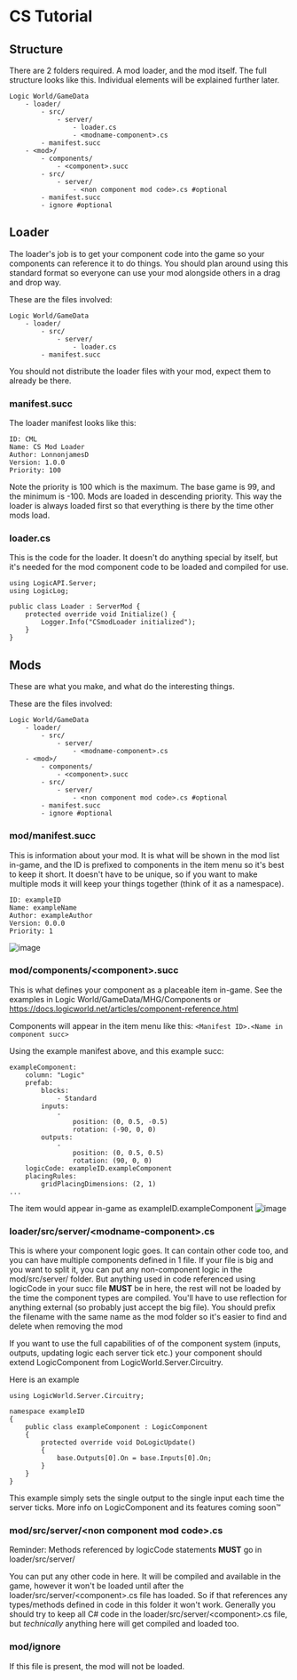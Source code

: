 # CS Tutorial

## Structure

There are 2 folders required. A mod loader, and the mod itself. The full structure looks like this. Individual elements will be explained further later.
```
Logic World/GameData
    - loader/
        - src/
            - server/
                - loader.cs
                - <modname-component>.cs
        - manifest.succ
    - <mod>/
        - components/
            - <component>.succ
        - src/
            - server/
                - <non component mod code>.cs #optional
        - manifest.succ
        - ignore #optional
```

## Loader

The loader's job is to get your component code into the game so your components can reference it to do things. You should plan around using this standard format so everyone can use your mod alongside others in a drag and drop way.

These are the files involved:
```
Logic World/GameData
    - loader/
        - src/
            - server/
                - loader.cs
        - manifest.succ
```

You should not distribute the loader files with your mod, expect them to already be there.

### manifest.succ 

The loader manifest looks like this:
```
ID: CML
Name: CS Mod Loader
Author: LonnonjamesD
Version: 1.0.0
Priority: 100
```
Note the priority is 100 which is the maximum. The base game is 99, and the minimum is -100. Mods are loaded in descending priority. This way the loader is always loaded first so that everything is there by the time other mods load.

### loader.cs

This is the code for the loader. It doesn't do anything special by itself, but it's needed for the mod component code to be loaded and compiled for use.
```
using LogicAPI.Server;
using LogicLog;

public class Loader : ServerMod {
    protected override void Initialize() {
        Logger.Info("CSmodLoader initialized");
    }
}
```

## Mods

These are what you make, and what do the interesting things.

These are the files involved:
```
Logic World/GameData
    - loader/
        - src/
            - server/
                - <modname-component>.cs
    - <mod>/
        - components/
            - <component>.succ
        - src/
            - server/
                - <non component mod code>.cs #optional
        - manifest.succ
        - ignore #optional
```

### mod/manifest.succ

This is information about your mod. It is what will be shown in the mod list in-game, and the ID is prefixed to components in the item menu so it's best to keep it short. It doesn't have to be unique, so if you want to make multiple mods it will keep your things together (think of it as a namespace).
```
ID: exampleID
Name: exampleName
Author: exampleAuthor
Version: 0.0.0
Priority: 1
```

![image](https://user-images.githubusercontent.com/7610940/138955141-7165ec2f-a975-42ad-919c-c91c15ebc615.png)

### mod/components/\<component>.succ

This is what defines your component as a placeable item in-game. See the examples in Logic World/GameData/MHG/Components or https://docs.logicworld.net/articles/component-reference.html

Components will appear in the item menu like this:
`<Manifest ID>.<Name in component succ>`

Using the example manifest above, and this example succ:
```
exampleComponent:
    column: "Logic"
    prefab:
        blocks:
            - Standard
        inputs:
            -
                position: (0, 0.5, -0.5)
                rotation: (-90, 0, 0)
        outputs:
            -
                position: (0, 0.5, 0.5)
                rotation: (90, 0, 0)
    logicCode: exampleID.exampleComponent
    placingRules:
        gridPlacingDimensions: (2, 1)
...
```

The item would appear in-game as exampleID.exampleComponent
![image](https://user-images.githubusercontent.com/7610940/138955557-42657956-80c9-4778-9743-2ffcd2a55edf.png)

### loader/src/server/\<modname-component>.cs

This is where your component logic goes. It can contain other code too, and you can have multiple components defined in 1 file. If your file is big and you want to split it, you can put any non-component logic in the mod/src/server/ folder. But anything used in code referenced using logicCode in your succ file **MUST** be in here, the rest will not be loaded by the time the component types are compiled. You'll have to use reflection for anything external (so probably just accept the big file). You should prefix the filename with the same name as the mod folder so it's easier to find and delete when removing the mod

If you want to use the full capabilities of of the component system (inputs, outputs, updating logic each server tick etc.) your component should extend LogicComponent from LogicWorld.Server.Circuitry.

Here is an example 
```
using LogicWorld.Server.Circuitry;

namespace exampleID
{
    public class exampleComponent : LogicComponent
    {
        protected override void DoLogicUpdate()
        {
            base.Outputs[0].On = base.Inputs[0].On;
        }
    }
}
```

This example simply sets the single output to the single input each time the server ticks. More info on LogicComponent and its features coming soon™

### mod/src/server/\<non component mod code>.cs

Reminder: Methods referenced by logicCode statements **MUST** go in loader/src/server/

You can put any other code in here. It will be compiled and available in the game, however it won't be loaded until after the loader/src/server/\<component>.cs file has loaded. So if that references any types/methods defined in code in this folder it won't work. Generally you should try to keep all C# code in the loader/src/server/\<component>.cs file, but *technically* anything here will get compiled and loaded too.

### mod/ignore

If this file is present, the mod will not be loaded.
